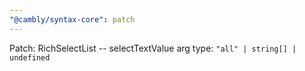 ```yaml
---
"@cambly/syntax-core": patch
---
```


Patch: RichSelectList -- selectTextValue arg type: `"all" | string[] | undefined`
